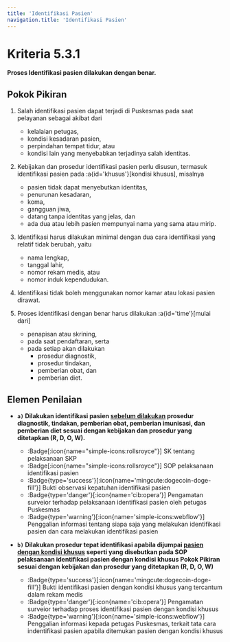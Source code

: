 ```yaml
---
title: 'Identifikasi Pasien'
navigation.title: 'Identifikasi Pasien'
---
```


# Kriteria 5.3.1 
**Proses Identifikasi pasien dilakukan dengan benar.** 

## Pokok Pikiran 

1. Salah identifikasi pasien dapat terjadi di Puskesmas pada saat pelayanan sebagai akibat dari 
   - kelalaian petugas, 
   - kondisi kesadaran pasien, 
   - perpindahan tempat tidur, atau 
   - kondisi lain yang menyebabkan terjadinya salah identitas. 

2. Kebijakan dan prosedur identifikasi pasien perlu disusun, termasuk identifikasi pasien pada :a{id='khusus'}[kondisi khusus], misalnya 
   - pasien tidak dapat menyebutkan identitas, 
   - penurunan kesadaran, 
   - koma, 
   - gangguan jiwa, 
   - datang tanpa identitas yang jelas, dan 
   - ada dua atau lebih pasien mempunyai nama yang sama atau mirip. 

3. Identifikasi harus dilakukan minimal dengan dua cara identifikasi yang relatif tidak berubah, yaitu 
   - nama lengkap, 
   - tanggal lahir, 
   - nomor rekam medis, atau  
   - nomor induk kependudukan. 

4. Identifikasi tidak boleh menggunakan nomor kamar atau lokasi pasien dirawat. 

5. Proses identifikasi dengan benar harus dilakukan  :a{id='time'}[mulai dari] 
   - penapisan atau skrining, 
   - pada saat pendaftaran, serta 
   - pada setiap akan dilakukan 
     - prosedur diagnostik, 
     - prosedur tindakan, 
     - pemberian obat, dan 
     - pemberian diet. 
 	 
## Elemen Penilaian 

- **``a)`` Dilakukan identifikasi pasien [sebelum dilakukan](#time) prosedur diagnostik, tindakan, pemberian obat, pemberian imunisasi, dan pemberian diet sesuai dengan kebijakan dan prosedur yang ditetapkan (R, D, O, W).**

  - :Badge[:icon{name="simple-icons:rollsroyce"}] SK tentang pelaksanaan SKP 
  - :Badge[:icon{name="simple-icons:rollsroyce"}] SOP pelaksanaan identifikasi pasien 
  - :Badge{type='success'}[:icon{name='mingcute:dogecoin-doge-fill'}] Bukti observasi kepatuhan identifikasi pasien 
  - :Badge{type='danger'}[:icon{name='cib:opera'}] Pengamatan surveior terhadap pelaksanaan identifikasi pasien oleh petugas Puskesmas 
  - :Badge{type='warning'}[:icon{name='simple-icons:webflow'}] Penggalian informasi tentang siapa saja yang melakukan identifikasi pasien dan cara melakukan identifikasi pasien 

- **``b)`` Dilakukan prosedur tepat identifikasi apabila dijumpai [pasien dengan kondisi khusus](#khusus) seperti yang disebutkan pada SOP pelaksanaan identifikasi pasien dengan kondisi khusus Pokok Pikiran sesuai dengan kebijakan dan prosedur yang ditetapkan (R, D, O, W)**

  - :Badge{type='success'}[:icon{name='mingcute:dogecoin-doge-fill'}] Bukti identifikasi pasien dengan kondisi khusus yang tercantum dalam rekam medis 
  - :Badge{type='danger'}[:icon{name='cib:opera'}] Pengamatan surveior terhadap proses identifikasi pasien dengan kondisi khusus 
  - :Badge{type='warning'}[:icon{name='simple-icons:webflow'}] Penggalian informasi kepada petugas Puskesmas, terkait tata cara indentifikasi pasien apabila ditemukan pasien dengan kondisi khusus 
